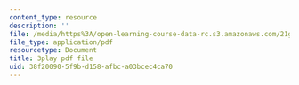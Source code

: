 ```yaml
---
content_type: resource
description: ''
file: /media/https%3A/open-learning-course-data-rc.s3.amazonaws.com/21g-101-chinese-i-regular-fall-2014/38f200905f9bd158afbca03bcec4ca70_fRWCYq5qxL4.pdf
file_type: application/pdf
resourcetype: Document
title: 3play pdf file
uid: 38f20090-5f9b-d158-afbc-a03bcec4ca70
---
```

